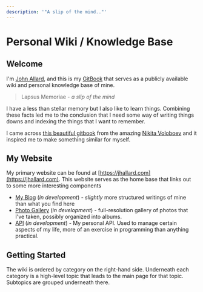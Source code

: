 ```yaml
---
description: '"A slip of the mind.."'
---
```


# Personal Wiki / Knowledge Base

## Welcome

I'm [John Allard](https://jhallard.com), and this is my [GitBook](https://gitbook.com) that serves as a publicly available wiki and personal knowledge base of mine. 

> Lapsus Memoriae - _a slip of the mind_

I have a less than stellar memory but I also like to learn things. Combining these facts led me to the conclusion that I need some way of writing things downs and indexing the things that I want to remember.

I came across [this beautiful gitbook](https://wiki.nikitavoloboev.xyz/) from the amazing [Nikita Voloboev](https://nikitavoloboev.xyz/) and it inspired me to make something similar for myself.

## My Website

My primary website can be found at [https://jhallard.com](https://jhallard.com). This website serves as the home base that links out to some more interesting components

* [My Blog](https://blog.jhallard.com) \(_in development_\) - _slightly_ more structured writings of mine than what you find here
* [Photo Gallery](https://photos.jhallard.com) \(_in development_\) - full-resolution gallery of photos that I've taken, possibly organized into albums.
* [API](https://api.jhallard.com) \(_in development_\) - My personal API. Used to manage certain aspects of my life, more of an exercise in programming than anything practical.

## Getting Started

The wiki is ordered by category on the right-hand side. Underneath each category is a high-level topic that leads to the main page for that topic. Subtopics are grouped underneath there.   

